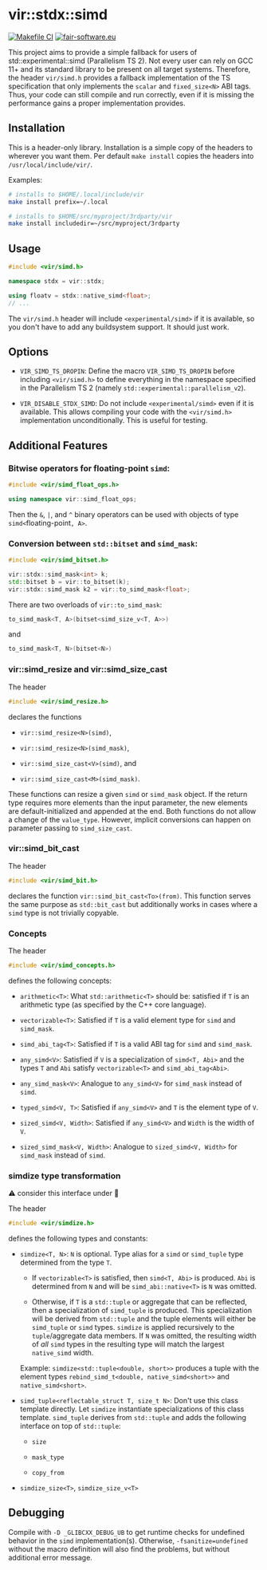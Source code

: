 # vir::stdx::simd

[![Makefile CI](https://github.com/mattkretz/vir-simd/actions/workflows/makefile.yml/badge.svg)](https://github.com/mattkretz/vir-simd/actions/workflows/makefile.yml)
[![fair-software.eu](https://img.shields.io/badge/fair--software.eu-%E2%97%8F%20%20%E2%97%8F%20%20%E2%97%8B%20%20%E2%97%8B%20%20%E2%97%8B-orange)](https://fair-software.eu)

This project aims to provide a simple fallback for users of 
std::experimental::simd (Parallelism TS 2). Not every user can rely on GCC 11+ 
and its standard library to be present on all target systems. Therefore, the 
header `vir/simd.h` provides a fallback implementation of the TS specification 
that only implements the `scalar` and `fixed_size<N>` ABI tags. Thus, your code 
can still compile and run correctly, even if it is missing the performance 
gains a proper implementation provides.


## Installation

This is a header-only library. Installation is a simple copy of the headers to 
wherever you want them. Per default `make install` copies the headers into 
`/usr/local/include/vir/`.

Examples:
```sh
# installs to $HOME/.local/include/vir
make install prefix=~/.local

# installs to $HOME/src/myproject/3rdparty/vir
make install includedir=~/src/myproject/3rdparty
```


## Usage

```c++
#include <vir/simd.h>

namespace stdx = vir::stdx;

using floatv = stdx::native_simd<float>;
// ...
```

The `vir/simd.h` header will include `<experimental/simd>` if it is available, 
so you don't have to add any buildsystem support. It should just work.


## Options

* `VIR_SIMD_TS_DROPIN`: Define the macro `VIR_SIMD_TS_DROPIN` before including 
`<vir/simd.h>` to define everything in the namespace specified in the 
Parallelism TS 2 (namely `std::experimental::parallelism_v2`).

* `VIR_DISABLE_STDX_SIMD`: Do not include `<experimental/simd>` even if it is 
available. This allows compiling your code with the `<vir/simd.h>` 
implementation unconditionally. This is useful for testing.


## Additional Features


### Bitwise operators for floating-point `simd`:

```c++
#include <vir/simd_float_ops.h>

using namespace vir::simd_float_ops;
```
Then the `&`, `|`, and `^` binary operators can be used with objects of type 
`simd<`floating-point`, A>`.


### Conversion between `std::bitset` and `simd_mask`:

```c++
#include <vir/simd_bitset.h>

vir::stdx::simd_mask<int> k;
std::bitset b = vir::to_bitset(k);
vir::stdx::simd_mask k2 = vir::to_simd_mask<float>;
```

There are two overloads of `vir::to_simd_mask`:
```c++
to_simd_mask<T, A>(bitset<simd_size_v<T, A>>)
```
and
```c++
to_simd_mask<T, N>(bitset<N>)
```


### vir::simd_resize and vir::simd_size_cast

The header
```c++
#include <vir/simd_resize.h>
```
declares the functions

* `vir::simd_resize<N>(simd)`,

* `vir::simd_resize<N>(simd_mask)`,

* `vir::simd_size_cast<V>(simd)`, and

* `vir::simd_size_cast<M>(simd_mask)`.

These functions can resize a given `simd` or `simd_mask` object. If the return 
type requires more elements than the input parameter, the new elements are 
default-initialized and appended at the end. Both functions do not allow a 
change of the `value_type`. However, implicit conversions can happen on 
parameter passing to `simd_size_cast`.


### vir::simd_bit_cast

The header
```c++
#include <vir/simd_bit.h>
```
declares the function `vir::simd_bit_cast<To>(from)`. This function serves the 
same purpose as `std::bit_cast` but additionally works in cases where a `simd` 
type is not trivially copyable.


### Concepts

The header
```c++
#include <vir/simd_concepts.h>
```
defines the following concepts:

* `arithmetic<T>`: What `std::arithmetic<T>` should be: satisfied if `T` is an 
  arithmetic type (as specified by the C++ core language).

* `vectorizable<T>`: Satisfied if `T` is a valid element type for `simd` and 
  `simd_mask`.

* `simd_abi_tag<T>`: Satisfied if `T` is a valid ABI tag for `simd` and 
  `simd_mask`.

* `any_simd<V>`: Satisfied if `V` is a specialization of `simd<T, Abi>` and the 
  types `T` and `Abi` satisfy `vectorizable<T>` and `simd_abi_tag<Abi>`.

* `any_simd_mask<V>`: Analogue to `any_simd<V>` for `simd_mask` instead of 
  `simd`.

* `typed_simd<V, T>`: Satisfied if `any_simd<V>` and `T` is the element type of 
  `V`.

* `sized_simd<V, Width>`: Satisfied if `any_simd<V>` and `Width` is the width 
  of `V`.

* `sized_simd_mask<V, Width>`: Analogue to `sized_simd<V, Width>` for 
  `simd_mask` instead of `simd`.


### simdize type transformation

:warning: consider this interface under :construction:

The header
```c++
#include <vir/simdize.h>
```
defines the following types and constants:

* `simdize<T, N>`: `N` is optional. Type alias for a `simd` or `simd_tuple` 
  type determined from the type `T`.

  - If `vectorizable<T>` is satisfied, then `simd<T, Abi>` is produced. `Abi` 
    is determined from `N` and will be `simd_abi::native<T>` is `N` was 
    omitted.

  - Otherwise, if `T` is a `std::tuple` or aggregate that can be reflected, 
    then a specialization of `simd_tuple` is produced. This specialization will 
    be derived from `std::tuple` and the tuple elements will either be 
    `simd_tuple` or `simd` types. `simdize` is applied recursively to the 
    `tuple`/aggregate data members.
    If `N` was omitted, the resulting width of *all* `simd` types in the 
    resulting type will match the largest `native_simd` width.

  Example: `simdize<std::tuple<double, short>>` produces a tuple with the 
  element types `rebind_simd_t<double, native_simd<short>>` and
  `native_simd<short>`.

* `simd_tuple<reflectable_struct T, size_t N>`: Don't use this class template 
  directly. Let `simdize` instantiate specializations of this class template. 
  `simd_tuple` derives from `std::tuple` and adds the following interface on 
  top of `std::tuple`:

  - `size`

  - `mask_type`

  - `copy_from`

* `simdize_size<T>`, `simdize_size_v<T>`


## Debugging

Compile with `-D _GLIBCXX_DEBUG_UB` to get runtime checks for undefined 
behavior in the `simd` implementation(s). Otherwise, `-fsanitize=undefined` 
without the macro definition will also find the problems, but without 
additional error message.
